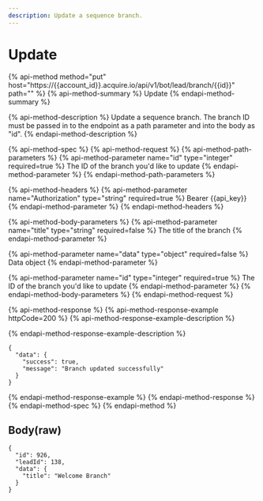 ```yaml
---
description: Update a sequence branch.
---
```


# Update

{% api-method method="put" host="https://{{account\_id}}.acquire.io/api/v1/bot/lead/branch/{{id}}" path="" %}
{% api-method-summary %}
Update
{% endapi-method-summary %}

{% api-method-description %}
Update a sequence branch. The branch ID must be passed in to the endpoint as a path parameter and into the body as "id". 
{% endapi-method-description %}

{% api-method-spec %}
{% api-method-request %}
{% api-method-path-parameters %}
{% api-method-parameter name="id" type="integer" required=true %}
The ID of the branch you'd like to update
{% endapi-method-parameter %}
{% endapi-method-path-parameters %}

{% api-method-headers %}
{% api-method-parameter name="Authorization" type="string" required=true %}
Bearer {{api\_key}}
{% endapi-method-parameter %}
{% endapi-method-headers %}

{% api-method-body-parameters %}
{% api-method-parameter name="title" type="string" required=false %}
The title of the branch
{% endapi-method-parameter %}

{% api-method-parameter name="data" type="object" required=false %}
Data object
{% endapi-method-parameter %}

{% api-method-parameter name="id" type="integer" required=true %}
The ID of the branch you'd like to update
{% endapi-method-parameter %}
{% endapi-method-body-parameters %}
{% endapi-method-request %}

{% api-method-response %}
{% api-method-response-example httpCode=200 %}
{% api-method-response-example-description %}

{% endapi-method-response-example-description %}

```
{
  "data": {
    "success": true,
    "message": "Branch updated successfully"
  }
}

```
{% endapi-method-response-example %}
{% endapi-method-response %}
{% endapi-method-spec %}
{% endapi-method %}

## Body\(raw\)

```text
{
  "id": 926,
  "leadId": 138,
  "data": {
    "title": "Welcome Branch"
  }
}

```

